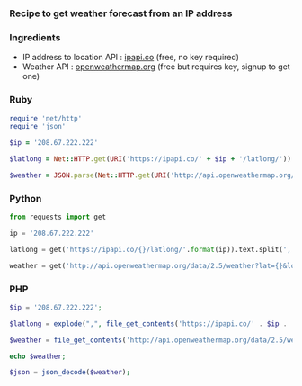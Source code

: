 
### Recipe to get weather forecast from an IP address

### Ingredients 
- IP address to location API : [ipapi.co](https://ipapi.co) (free, no key required)
- Weather API : [openweathermap.org](https://openweathermap.org) (free but requires key, signup to get one)

### Ruby
```ruby
require 'net/http'
require 'json'

$ip = '208.67.222.222'

$latlong = Net::HTTP.get(URI('https://ipapi.co/' + $ip + '/latlong/')).split(",")

$weather = JSON.parse(Net::HTTP.get(URI('http://api.openweathermap.org/data/2.5/weather?lat='+$latlong[0]+'&lon='+$latlong[1]+'&appid='+$API_KEY)))
```

### Python
```python
from requests import get

ip = '208.67.222.222'

latlong = get('https://ipapi.co/{}/latlong/'.format(ip)).text.split(',')

weather = get('http://api.openweathermap.org/data/2.5/weather?lat={}&lon={}&appid=API_KEY'.format(latlong[0], latlong[1])).json()
```

### PHP
```php
$ip = '208.67.222.222';

$latlong = explode(",", file_get_contents('https://ipapi.co/' . $ip . '/latlong/'));

$weather = file_get_contents('http://api.openweathermap.org/data/2.5/weather?lat=' . $latlong[0] . '&lon=' . $latlong[1] . '&appid=API_KEY');

echo $weather;

$json = json_decode($weather);
```


